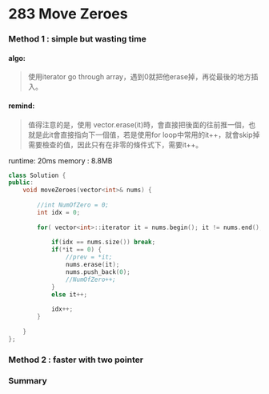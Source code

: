 # 283 Move Zeroes


### Method 1 : simple but wasting time

#### algo: 
> 使用iterator go through array，遇到0就把他erase掉，再從最後的地方插入。

#### remind: 
> 值得注意的是，使用 vector.erase(it)時，會直接把後面的往前推一個，也就是此it會直接指向下一個值，若是使用for loop中常用的it++，就會skip掉需要檢查的值，因此只有在非零的條件式下，需要it++。

runtime: 20ms 
memory : 8.8MB

``` c++
class Solution {
public:
    void moveZeroes(vector<int>& nums) {
        
        //int NumOfZero = 0;
        int idx = 0;
        
        for( vector<int>::iterator it = nums.begin(); it != nums.end(); ){ 
            
            if(idx == nums.size()) break;
            if(*it == 0) {
                //prev = *it;
                nums.erase(it);
                nums.push_back(0);
                //NumOfZero++;
            }
            else it++;
            
            idx++;
        }
        
    }
};

```

### Method 2 : faster with two pointer 


### Summary
